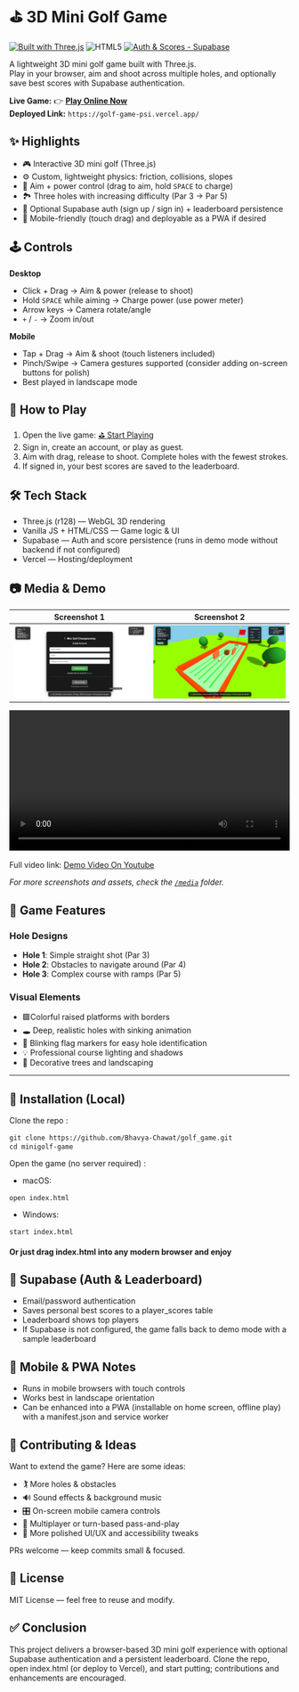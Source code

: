 # ⛳ 3D Mini Golf Game

[![Built with Three.js](https://img.shields.io/badge/Built%20with-Three.js-000000?logo=three.js&logoColor=white)](https://threejs.org/)
![HTML5](https://img.shields.io/badge/HTML5-Ready-orange)
[![Auth & Scores - Supabase](https://img.shields.io/badge/Auth%20%26%20Scores-Supabase-3ECF8E?logo=supabase&logoColor=white)](https://supabase.com/)

A lightweight 3D mini golf game built with Three.js.  
Play in your browser, aim and shoot across multiple holes, and optionally save best scores with Supabase authentication.

**Live Game:** 👉 [**Play Online Now**](https://https://golf-game-psi.vercel.app/) <br>
**Deployed Link:** `https://golf-game-psi.vercel.app/`

## ✨ Highlights

- 🎮 Interactive 3D mini golf (Three.js)
- ⚙️ Custom, lightweight physics: friction, collisions, slopes
- 🎯 Aim + power control (drag to aim, hold `SPACE` to charge)
- 🏞️ Three holes with increasing difficulty (Par 3 → Par 5)
- 🔐 Optional Supabase auth (sign up / sign in) + leaderboard persistence
- 📱 Mobile-friendly (touch drag) and deployable as a PWA if desired

## 🕹️ Controls

**Desktop**

- Click + Drag → Aim & power (release to shoot)
- Hold `SPACE` while aiming → Charge power (use power meter)
- Arrow keys → Camera rotate/angle
- `+` / `-` → Zoom in/out

**Mobile**

- Tap + Drag → Aim & shoot (touch listeners included)
- Pinch/Swipe → Camera gestures supported (consider adding on-screen buttons for polish)
- Best played in landscape mode

## 🚀 How to Play

1. Open the live game: [⛳ Start Playing](https://golf-game-psi.vercel.app/)
2. Sign in, create an account, or play as guest.
3. Aim with drag, release to shoot. Complete holes with the fewest strokes.
4. If signed in, your best scores are saved to the leaderboard.

## 🛠️ Tech Stack

- Three.js (r128) — WebGL 3D rendering
- Vanilla JS + HTML/CSS — Game logic & UI
- Supabase — Auth and score persistence (runs in demo mode without backend if not configured)
- Vercel — Hosting/deployment

## 📷 Media & Demo

| Screenshot 1                                                            | Screenshot 2                                                         |
| ----------------------------------------------------------------------- | -------------------------------------------------------------------- |
| <img src="/media/imgs/create_acc.jpg" alt="Screenshot 1" width="100%"/> | <img src="/media/imgs/level_2.jpg" alt="Screenshot 2" width="100%"/> |

<video src="/media/vids/Game.mp4" controls width="100%" title="Gameplay Demo"></video>

Full video link: [Demo Video On Youtube](https://youtu.be/AXhdfif_a0s)

_For more screenshots and assets, check the [`/media`](./media) folder._

## 🎯 Game Features

### Hole Designs

- **Hole 1**: Simple straight shot (Par 3)
- **Hole 2**: Obstacles to navigate around (Par 4)
- **Hole 3**: Complex course with ramps (Par 5)

### Visual Elements

- 🟩Colorful raised platforms with borders
- 🕳️ Deep, realistic holes with sinking animation
- 🚩 Blinking flag markers for easy hole identification
- 💡 Professional course lighting and shadows
- 🌳 Decorative trees and landscaping

---

## 🧭 Installation (Local)

Clone the repo :

```
git clone https://github.com/Bhavya-Chawat/golf_game.git
cd minigolf-game
```

Open the game (no server required) :

- macOS:

```
open index.html
```

- Windows:

```
start index.html
```

<h4>Or just drag index.html into any modern browser and enjoy<h4>

## 🔐 Supabase (Auth & Leaderboard)

- Email/password authentication
- Saves personal best scores to a player_scores table
- Leaderboard shows top players
- If Supabase is not configured, the game falls back to demo mode with a sample leaderboard

## 📱 Mobile & PWA Notes

- Runs in mobile browsers with touch controls
- Works best in landscape orientation
- Can be enhanced into a PWA (installable on home screen, offline play) with a manifest.json and service worker

## 🤝 Contributing & Ideas

Want to extend the game? Here are some ideas:

- 🏌️ More holes & obstacles
- 🔊 Sound effects & background music
- 🎛️ On-screen mobile camera controls
- 👥 Multiplayer or turn-based pass-and-play
- 🎨 More polished UI/UX and accessibility tweaks

PRs welcome — keep commits small & focused.

## 📝 License

MIT License — feel free to reuse and modify.

## ✅ Conclusion

This project delivers a browser-based 3D mini golf experience with optional Supabase authentication and a persistent leaderboard. Clone the repo, open index.html (or deploy to Vercel), and start putting; contributions and enhancements are encouraged.
